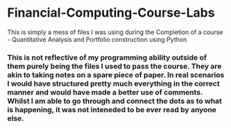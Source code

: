 # Financial-Computing-Course-Labs

This is simply a mess of files I was using during the Completion of a course - Quantitative Analysis and Portfolio construction using Python

### This is not reflective of my programming ability outside of them purely being the files I used to pass the course. They are akin to taking notes on a spare piece of paper. In real scenarios I would have structured pretty much everything in the correct manner and would have made a better use of comments. Whilst I am able to go through and connect the dots as to what is happening, it was not inteneded to be ever read by anyone else.
